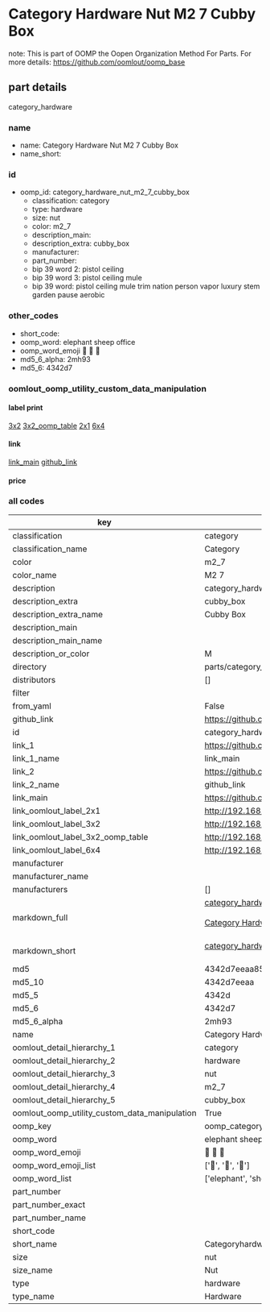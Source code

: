 # Category Hardware Nut M2 7 Cubby Box  

note: This is part of OOMP the Oopen Organization Method For Parts. For more details: https://github.com/oomlout/oomp_base

##  part details



category_hardware

### name
* name: Category Hardware Nut M2 7 Cubby Box
* name_short: 
### id
* oomp_id: category_hardware_nut_m2_7_cubby_box
  * classification: category
  * type: hardware
  * size: nut
  * color: m2_7
  * description_main: 
  * description_extra: cubby_box
  * manufacturer: 
  * part_number: 
  * bip 39 word 2: pistol ceiling
  * bip 39 word 3: pistol ceiling mule
  * bip 39 word: pistol ceiling mule trim nation person vapor luxury stem garden pause aerobic

### other_codes
* short_code: 
* oomp_word: elephant sheep office
* oomp_word_emoji :elephant: :sheep: :office:
* md5_6_alpha: 2mh93
* md5_6: 4342d7






### oomlout_oomp_utility_custom_data_manipulation
#### label print
[3x2](http://192.168.1.245:1112/?label=oomp%202mh93)
[3x2_oomp_table](http://192.168.1.107:1112/?label=oomp%202mh93)
[2x1](http://192.168.1.242:1112/?label=oomp%202mh93)
[6x4](http://192.168.1.55:1112/?label=oomp%202mh93)    

#### link

[link_main](https://github.com/oomlout/oomlout_oomp_current_version_messy/tree/main/parts/category_hardware_nut_m2_7_cubby_box) [github_link](https://github.com/oomlout/oomlout_oomp_part_src/tree/main/parts/category_hardware_nut_m2_7_cubby_box)                             

#### price







### all codes 
| key | value |  
| --- | --- |  
| classification | category |  
| classification_name | Category |  
| color | m2_7 |  
| color_name | M2 7 |  
| description | category_hardware |  
| description_extra | cubby_box |  
| description_extra_name | Cubby Box |  
| description_main |  |  
| description_main_name |  |  
| description_or_color | M  |  
| directory | parts/category_hardware_nut_m2_7_cubby_box |  
| distributors | [] |  
| filter |  |  
| from_yaml | False |  
| github_link | https://github.com/oomlout/oomlout_oomp_part_src/tree/main/parts/category_hardware_nut_m2_7_cubby_box |  
| id | category_hardware_nut_m2_7_cubby_box |  
| link_1 | https://github.com/oomlout/oomlout_oomp_current_version_messy/tree/main/parts/category_hardware_nut_m2_7_cubby_box |  
| link_1_name | link_main |  
| link_2 | https://github.com/oomlout/oomlout_oomp_part_src/tree/main/parts/category_hardware_nut_m2_7_cubby_box |  
| link_2_name | github_link |  
| link_main | https://github.com/oomlout/oomlout_oomp_current_version_messy/tree/main/parts/category_hardware_nut_m2_7_cubby_box |  
| link_oomlout_label_2x1 | http://192.168.1.242:1112/?label=oomp%202mh93 |  
| link_oomlout_label_3x2 | http://192.168.1.245:1112/?label=oomp%202mh93 |  
| link_oomlout_label_3x2_oomp_table | http://192.168.1.107:1112/?label=oomp%202mh93 |  
| link_oomlout_label_6x4 | http://192.168.1.55:1112/?label=oomp%202mh93 |  
| manufacturer |  |  
| manufacturer_name |  |  
| manufacturers | [] |  
| markdown_full | [category_hardware_nut_m2_7_cubby_box](https://github.com/oomlout/oomlout_oomp_current_version_messy/tree/main/parts/category_hardware_nut_m2_7_cubby_box)<br>[](https://github.com/oomlout/oomlout_oomp_current_version_messy/tree/main/parts/category_hardware_nut_m2_7_cubby_box)<br>[Category Hardware Nut M2 7 Cubby Box](https://github.com/oomlout/oomlout_oomp_current_version_messy/tree/main/parts/category_hardware_nut_m2_7_cubby_box)<br><br> |  
| markdown_short | [category_hardware_nut_m2_7_cubby_box](https://github.com/oomlout/oomlout_oomp_current_version_messy/tree/main/parts/category_hardware_nut_m2_7_cubby_box)<br><br> |  
| md5 | 4342d7eeaa855e2e8d49ae8b22893d2b |  
| md5_10 | 4342d7eeaa |  
| md5_5 | 4342d |  
| md5_6 | 4342d7 |  
| md5_6_alpha | 2mh93 |  
| name | Category Hardware Nut M2 7 Cubby Box |  
| oomlout_detail_hierarchy_1 | category |  
| oomlout_detail_hierarchy_2 | hardware |  
| oomlout_detail_hierarchy_3 | nut |  
| oomlout_detail_hierarchy_4 | m2_7 |  
| oomlout_detail_hierarchy_5 | cubby_box |  
| oomlout_oomp_utility_custom_data_manipulation | True |  
| oomp_key | oomp_category_hardware_nut_m2_7_cubby_box |  
| oomp_word | elephant sheep office |  
| oomp_word_emoji | :elephant: :sheep: :office: |  
| oomp_word_emoji_list | [':elephant:', ':sheep:', ':office:'] |  
| oomp_word_list | ['elephant', 'sheep', 'office'] |  
| part_number |  |  
| part_number_exact |  |  
| part_number_name |  |  
| short_code |  |  
| short_name | Categoryhardware |  
| size | nut |  
| size_name | Nut |  
| type | hardware |  
| type_name | Hardware |  
